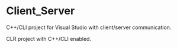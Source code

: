 # Client_Server

C++/CLI project for Visual Studio with client/server communication.

CLR project with C++/CLI enabled.
